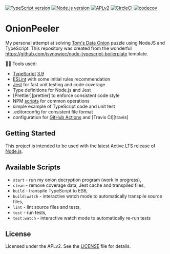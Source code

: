 [![TypeScript version][ts-badge]][typescript-39]
[![Node.js version][nodejs-badge]][nodejs]
[![APLv2][license-badge]][license]
[![CircleCI](https://circleci.com/gh/barthogenes/OnionPeeler/tree/master.svg?style=svg)](https://circleci.com/gh/barthogenes/OnionPeeler/tree/master)
[![codecov](https://codecov.io/gh/barthogenes/OnionPeeler/branch/master/graph/badge.svg?token=4RP6MXG20B)](https://codecov.io/gh/barthogenes/OnionPeeler)

# OnionPeeler

My personal attempt at solving [Tom's Data Onion](https://www.tomdalling.com/toms-data-onion/) puzzle using NodeJS and TypeScript.
This repository was created from the wonderful https://github.com/jsynowiec/node-typescript-boilerplate template.

🏃🏽 Tools used:

- [TypeScript][typescript] [3.9][typescript-39]
- [ESLint][eslint] with some initial rules recommendation
- [Jest][jest] for fast unit testing and code coverage
- Type definitions for Node.js and Jest
- [Prettier][prettier] to enforce consistent code style
- NPM [scripts](#available-scripts) for common operations
- simple example of TypeScript code and unit test
- .editorconfig for consistent file format
- configuration for [GitHub Actions][gh-actions] and [Travis CI][travis]

## Getting Started

This project is intended to be used with the latest Active LTS release of [Node.js][nodejs].

## Available Scripts

- `start` - run my onion decryption program (work in progress),
- `clean` - remove coverage data, Jest cache and transpiled files,
- `build` - transpile TypeScript to ES6,
- `build:watch` - interactive watch mode to automatically transpile source files,
- `lint` - lint source files and tests,
- `test` - run tests,
- `test:watch` - interactive watch mode to automatically re-run tests

## License

Licensed under the APLv2. See the [LICENSE](https://github.com/barthogenes/OnionPeeler/blob/master/LICENSE) file for details.

[ts-badge]: https://img.shields.io/badge/TypeScript-3.9-blue.svg
[nodejs-badge]: https://img.shields.io/badge/Node.js->=%2012.13-blue.svg
[nodejs]: https://nodejs.org/dist/latest-v12.x/docs/api/
[typescript]: https://www.typescriptlang.org/
[typescript-39]: https://www.typescriptlang.org/docs/handbook/release-notes/typescript-3-9.html
[license-badge]: https://img.shields.io/badge/license-APLv2-blue.svg
[license]: https://github.com/barthogenes/OnionPeeler/blob/master/LICENSE
[jest]: https://facebook.github.io/jest/
[eslint]: https://github.com/eslint/eslint
[gh-actions]: https://github.com/features/actions
